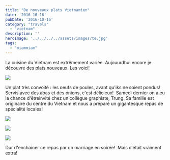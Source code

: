 ```yaml
---
title: "De nouveaux plats Vietnamien"
date: '2016-10-16'
pubDate: '2016-10-16'
category: "travels"
  - "vietnam"
description: ''
heroImage: '../../../../assets/images/te.jpg'
tags:
  - "miammiam"
---
```


La cuisine du Vietnam est extrêmement variée. Aujouurdhui encore je découvre des plats nouveaux. Les voici!

[![](http://malparty.fr/wp-content/uploads/2016/10/received_10154565563808006-1.jpg)](http://malparty.fr/wp-content/uploads/2016/10/received_10154565563808006-1.jpg)

Un plat très convoité : les oeufs de poules, avant qu'iks ne soient pondus! Servis avec des abas et des onions, c'est délicieux!  Samedi dernier on a eu la chance d'êtreinvité chez un collègue graphiste, Trung. Sa famille est originaire du centre du Vietnam et nous a préparé un gigantesque repas de spécialité locales!

[![](http://malparty.fr/wp-content/uploads/2016/10/received_10154565563493006.jpeg)](http://malparty.fr/wp-content/uploads/2016/10/received_10154565563493006.jpeg)

[![](http://malparty.fr/wp-content/uploads/2016/10/received_10154565564833006.jpeg)](http://malparty.fr/wp-content/uploads/2016/10/received_10154565564833006.jpeg)

[![](http://malparty.fr/wp-content/uploads/2016/10/received_10154565565043006.jpeg)](http://malparty.fr/wp-content/uploads/2016/10/received_10154565565043006.jpeg)

Dur d'enchainer ce repas par un marriage en soirée!  Mais c'était vraiment extra!
